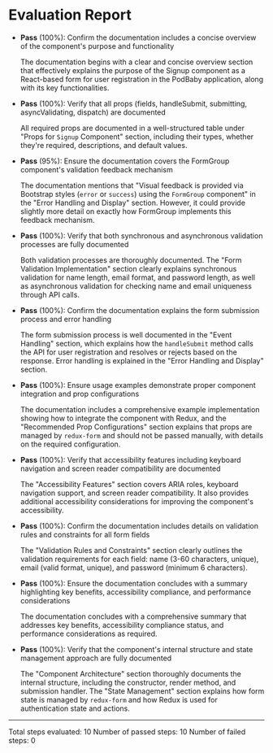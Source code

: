 # Evaluation Report

- **Pass** (100%): Confirm the documentation includes a concise overview of the component's purpose and functionality
  
  The documentation begins with a clear and concise overview section that effectively explains the purpose of the Signup component as a React-based form for user registration in the PodBaby application, along with its key functionalities.

- **Pass** (100%): Verify that all props (fields, handleSubmit, submitting, asyncValidating, dispatch) are documented
  
  All required props are documented in a well-structured table under "Props for `Signup` Component" section, including their types, whether they're required, descriptions, and default values.

- **Pass** (95%): Ensure the documentation covers the FormGroup component's validation feedback mechanism
  
  The documentation mentions that "Visual feedback is provided via Bootstrap styles (`error` or `success`) using the `FormGroup` component" in the "Error Handling and Display" section. However, it could provide slightly more detail on exactly how FormGroup implements this feedback mechanism.

- **Pass** (100%): Verify that both synchronous and asynchronous validation processes are fully documented
  
  Both validation processes are thoroughly documented. The "Form Validation Implementation" section clearly explains synchronous validation for name length, email format, and password length, as well as asynchronous validation for checking name and email uniqueness through API calls.

- **Pass** (100%): Confirm the documentation explains the form submission process and error handling
  
  The form submission process is well documented in the "Event Handling" section, which explains how the `handleSubmit` method calls the API for user registration and resolves or rejects based on the response. Error handling is explained in the "Error Handling and Display" section.

- **Pass** (100%): Ensure usage examples demonstrate proper component integration and prop configurations
  
  The documentation includes a comprehensive example implementation showing how to integrate the component with Redux, and the "Recommended Prop Configurations" section explains that props are managed by `redux-form` and should not be passed manually, with details on the required configuration.

- **Pass** (100%): Verify that accessibility features including keyboard navigation and screen reader compatibility are documented
  
  The "Accessibility Features" section covers ARIA roles, keyboard navigation support, and screen reader compatibility. It also provides additional accessibility considerations for improving the component's accessibility.

- **Pass** (100%): Confirm the documentation includes details on validation rules and constraints for all form fields
  
  The "Validation Rules and Constraints" section clearly outlines the validation requirements for each field: name (3-60 characters, unique), email (valid format, unique), and password (minimum 6 characters).

- **Pass** (100%): Ensure the documentation concludes with a summary highlighting key benefits, accessibility compliance, and performance considerations
  
  The documentation concludes with a comprehensive summary that addresses key benefits, accessibility compliance status, and performance considerations as required.

- **Pass** (100%): Verify that the component's internal structure and state management approach are fully documented
  
  The "Component Architecture" section thoroughly documents the internal structure, including the constructor, render method, and submission handler. The "State Management" section explains how form state is managed by `redux-form` and how Redux is used for authentication state and actions.

---

Total steps evaluated: 10
Number of passed steps: 10
Number of failed steps: 0